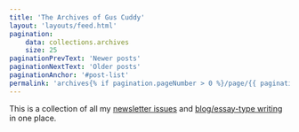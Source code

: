 ```yaml
---
title: 'The Archives of Gus Cuddy'
layout: 'layouts/feed.html'
pagination:
    data: collections.archives
    size: 25
paginationPrevText: 'Newer posts'
paginationNextText: 'Older posts'
paginationAnchor: '#post-list'
permalink: 'archives{% if pagination.pageNumber > 0 %}/page/{{ pagination.pageNumber }}{% endif %}/index.html'
---
```


This is a collection of all my [newsletter issues](/curtain) and [blog/essay-type writing](/tag/blog) in one place.
